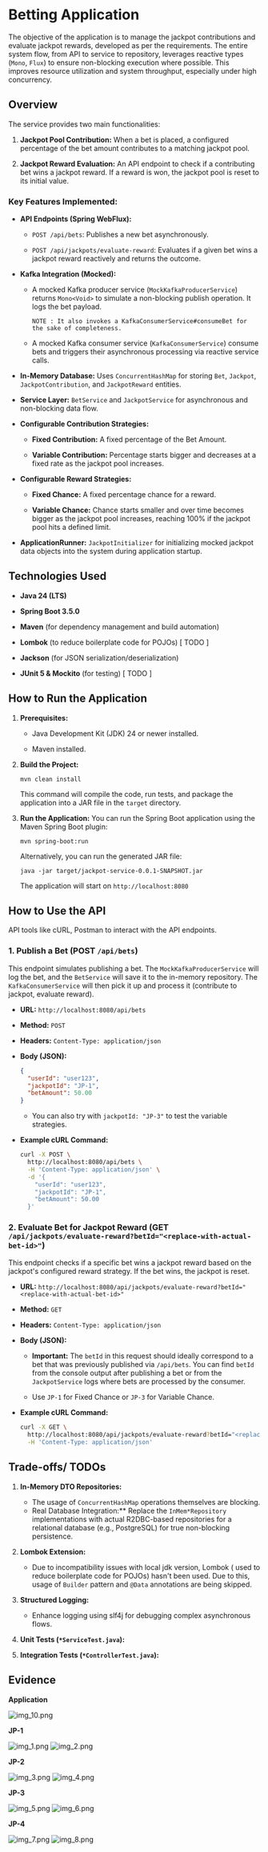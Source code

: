 # Betting Application

The objective of the application is to manage the jackpot contributions and evaluate jackpot rewards, developed as per the requirements.
The entire system flow, from API to service to repository, leverages reactive types (`Mono`, `Flux`) to ensure non-blocking execution where possible. 
This improves resource utilization and system throughput, especially under high concurrency.


## Overview

The service provides two main functionalities:

1.  **Jackpot Pool Contribution:** When a bet is placed, a configured percentage of the bet amount contributes to a matching jackpot pool.

2.  **Jackpot Reward Evaluation:** An API endpoint to check if a contributing bet wins a jackpot reward. If a reward is won, the jackpot pool is reset to its initial value.

### Key Features Implemented:

* **API Endpoints (Spring WebFlux):**

    * `POST /api/bets`: Publishes a new bet asynchronously.

    * `POST /api/jackpots/evaluate-reward`: Evaluates if a given bet wins a jackpot reward reactively and returns the outcome.

* **Kafka Integration (Mocked):**

    * A mocked Kafka producer service (`MockKafkaProducerService`) returns `Mono<Void>` to simulate a non-blocking publish operation. It logs the bet payload.
  
      `NOTE : It also invokes a KafkaConsumerService#consumeBet for the sake of completeness.`

    * A mocked Kafka consumer service (`KafkaConsumerService`)  consume bets and triggers their asynchronous processing via reactive service calls.

* **In-Memory Database:** Uses `ConcurrentHashMap` for storing `Bet`, `Jackpot`, `JackpotContribution`, and `JackpotReward` entities.

* **Service Layer:** `BetService` and `JackpotService` for asynchronous and non-blocking data flow.

* **Configurable Contribution Strategies:**

    * **Fixed Contribution:** A fixed percentage of the Bet Amount.

    * **Variable Contribution:** Percentage starts bigger and decreases at a fixed rate as the jackpot pool increases.

* **Configurable Reward Strategies:**

    * **Fixed Chance:** A fixed percentage chance for a reward.

    * **Variable Chance:** Chance starts smaller and over time becomes bigger as the jackpot pool increases, reaching 100% if the jackpot pool hits a defined limit.

* **ApplicationRunner:** `JackpotInitializer` for initializing mocked jackpot data objects into the system during application startup.
    
## Technologies Used

* **Java 24 (LTS)**

* **Spring Boot 3.5.0**

* **Maven** (for dependency management and build automation)

* **Lombok** (to reduce boilerplate code for POJOs) [ TODO ]

* **Jackson** (for JSON serialization/deserialization)

* **JUnit 5 & Mockito** (for testing) [ TODO ]

## How to Run the Application

1.  **Prerequisites:**

    * Java Development Kit (JDK) 24 or newer installed.

    * Maven installed.

2. **Build the Project:**

    ```
    mvn clean install
    ```

    This command will compile the code, run tests, and package the application into a JAR file in the `target` directory.

3. **Run the Application:**
    You can run the Spring Boot application using the Maven Spring Boot plugin:

    ```
    mvn spring-boot:run
    ```

    Alternatively, you can run the generated JAR file:

    ```
    java -jar target/jackpot-service-0.0.1-SNAPSHOT.jar
    ```

    The application will start on `http://localhost:8080`

## How to Use the API

API tools like cURL, Postman to interact with the API endpoints.

### 1. Publish a Bet (POST `/api/bets`)

This endpoint simulates publishing a bet. The `MockKafkaProducerService` will log the bet, and the `BetService` will save it to the in-memory repository. The `KafkaConsumerService` will then pick it up and process it (contribute to jackpot, evaluate reward).

* **URL:** `http://localhost:8080/api/bets`

* **Method:** `POST`

* **Headers:** `Content-Type: application/json`

* **Body (JSON):**

    ```json
    {
      "userId": "user123",
      "jackpotId": "JP-1",
      "betAmount": 50.00
    }
    ```

    * You can also try with `jackpotId: "JP-3"` to test the variable strategies.

* **Example cURL Command:**

    ```bash
    curl -X POST \
      http://localhost:8080/api/bets \
      -H 'Content-Type: application/json' \
      -d '{
        "userId": "user123",
        "jackpotId": "JP-1",
        "betAmount": 50.00
      }'
    ```

### 2. Evaluate Bet for Jackpot Reward (GET `/api/jackpots/evaluate-reward?betId="<replace-with-actual-bet-id>"`)

This endpoint checks if a specific bet wins a jackpot reward based on the jackpot's configured reward strategy. If the bet wins, the jackpot is reset.

* **URL:** `http://localhost:8080/api/jackpots/evaluate-reward?betId="<replace-with-actual-bet-id>"`

* **Method:** `GET`

* **Headers:** `Content-Type: application/json`

* **Body (JSON):**

    * **Important:** The `betId` in this request should ideally correspond to a bet that was previously published via `/api/bets`. You can find `betId` from the console output after publishing a bet or from the `JackpotService` logs where bets are processed by the consumer.

    * Use `JP-1` for Fixed Chance or `JP-3` for Variable Chance.

* **Example cURL Command:**

    ```bash
    curl -X GET \
      http://localhost:8080/api/jackpots/evaluate-reward?betId="<replace-with-actual-bet-id>" \
      -H 'Content-Type: application/json'
    ```


## Trade-offs/ TODOs

1.  **In-Memory DTO Repositories:**

    * The usage of `ConcurrentHashMap` operations themselves are blocking.
    * Real Database Integration:** Replace the `InMem*Repository` implementations with actual R2DBC-based repositories for a relational database (e.g., PostgreSQL) for true non-blocking persistence. 
     

2.  **Lombok Extension:**

    * Due to incompatibility issues with local jdk version, Lombok ( used to reduce boilerplate code for POJOs) hasn't been used. Due to this, usage of `Builder` pattern and `@Data` annotations are being skipped. 

3.  **Structured Logging:**

    * Enhance logging using slf4j for debugging complex asynchronous flows.

4.  **Unit Tests (`*ServiceTest.java`):** 

5.  **Integration Tests (`*ControllerTest.java`):**

## Evidence

**Application**
        
![img_10.png](img_10.png)

**JP-1**

![img_1.png](img_1.png)
![img_2.png](img_2.png)

**JP-2**

![img_3.png](img_3.png)
![img_4.png](img_4.png)

**JP-3**
    
![img_5.png](img_5.png)
![img_6.png](img_6.png)

**JP-4**

![img_7.png](img_7.png)
![img_8.png](img_8.png)



